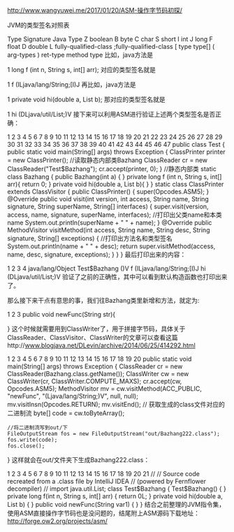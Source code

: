 http://www.wangyuwei.me/2017/01/20/ASM-操作字节码初探/


JVM的类型签名对照表

Type Signature	Java Type
Z	boolean
B	byte
C	char
S	short
I	int
J	long
F	float
D	double
L	fully-qualified-class ;fully-qualified-class
[ type	type[]
( arg-types ) ret-type	method type
比如，java方法是

1
long f (int n, String s, int[] arr);
对应的类型签名就是

1
f (ILjava/lang/String;[I)J
再比如，java方法是

1
private void hi(double a, List<String> b);
那对应的类型签名就是

1
hi (DLjava/util/List;)V
接下来可以利用ASM进行验证上述两个类型签名是否正确：

1
2
3
4
5
6
7
8
9
10
11
12
13
14
15
16
17
18
19
20
21
22
23
24
25
26
27
28
29
30
31
32
33
34
35
36
37
38
39
40
41
42
43
44
45
46
47
public class Test {
    public static void main(String[] args) throws Exception {
        ClassPrinter printer = new ClassPrinter();
        //读取静态内部类Bazhang
        ClassReader cr = new ClassReader("Test$Bazhang");
        cr.accept(printer, 0);
    }
    //静态内部类
    static class Bazhang {
        public Bazhang(int a) {
        }
        private long f (int n, String s, int[] arr){
            return 0;
        }
        private void hi(double a, List<String> b){
        }
    }
    static class ClassPrinter extends ClassVisitor {
        public ClassPrinter() {
            super(Opcodes.ASM5);
        }
        @Override
        public void visit(int version, int access, String name, String signature, String superName, String[] interfaces) {
            super.visit(version, access, name, signature, superName, interfaces);
            //打印出父类name和本类name
            System.out.println(superName + " " + name);
        }
        @Override
        public MethodVisitor visitMethod(int access, String name, String desc, String signature, String[] exceptions) {
            //打印出方法名和类型签名
            System.out.println(name + " " + desc);
            return super.visitMethod(access, name, desc, signature, exceptions);
        }
    }
}
最后打印出来的内容：

1
2
3
4
java/lang/Object Test$Bazhang
<init> ()V
f (ILjava/lang/String;[I)J
hi (DLjava/util/List;)V
验证了之前的正确性，其中可以看到默认构造函数也打印出来了。

那么接下来干点有意思的事，我们往Bazhang类里新增和方法，就定为:

1
2
3
public void newFunc(String str){
   
}
这个时候就需要用到ClassWriter了，用于拼接字节码，具体关于ClassReader、ClassVisitor、ClassWriter的文章可以查看这篇http://www.blogjava.net/DLevin/archive/2014/06/25/414292.html

1
2
3
4
5
6
7
8
9
10
11
12
13
14
15
16
17
18
19
20
public static void main(String[] args) throws Exception {
    ClassReader cr = new ClassReader(Bazhang.class.getName());
    ClassWriter cw = new ClassWriter(cr, ClassWriter.COMPUTE_MAXS);
    cr.accept(cw, Opcodes.ASM5);
    MethodVisitor mv = cw.visitMethod(ACC_PUBLIC, "newFunc", "(Ljava/lang/String;)V", null, null);
    mv.visitInsn(Opcodes.RETURN);
    mv.visitEnd();
    // 获取生成的class文件对应的二进制流
    byte[] code = cw.toByteArray();
    
    //将二进制流写到out/下
    FileOutputStream fos = new FileOutputStream("out/Bazhang222.class");
    fos.write(code);
    fos.close();
}
这样就会在out/文件夹下生成Bazhang222.class：

1
2
3
4
5
6
7
8
9
10
11
12
13
14
15
16
17
18
19
20
21
//
// Source code recreated from a .class file by IntelliJ IDEA
// (powered by Fernflower decompiler)
//
import java.util.List;
class Test$Bazhang {
    Test$Bazhang() {
    }
    private long f(int n, String s, int[] arr) {
        return 0L;
    }
    private void hi(double a, List<String> b) {
    }
    public void newFunc(String var1) {
    }
}
结合之前整理的JVM指令集，使用ASM直接操作字节码也是没问题的，结尾附上ASM源码下载地址：http://forge.ow2.org/projects/asm/